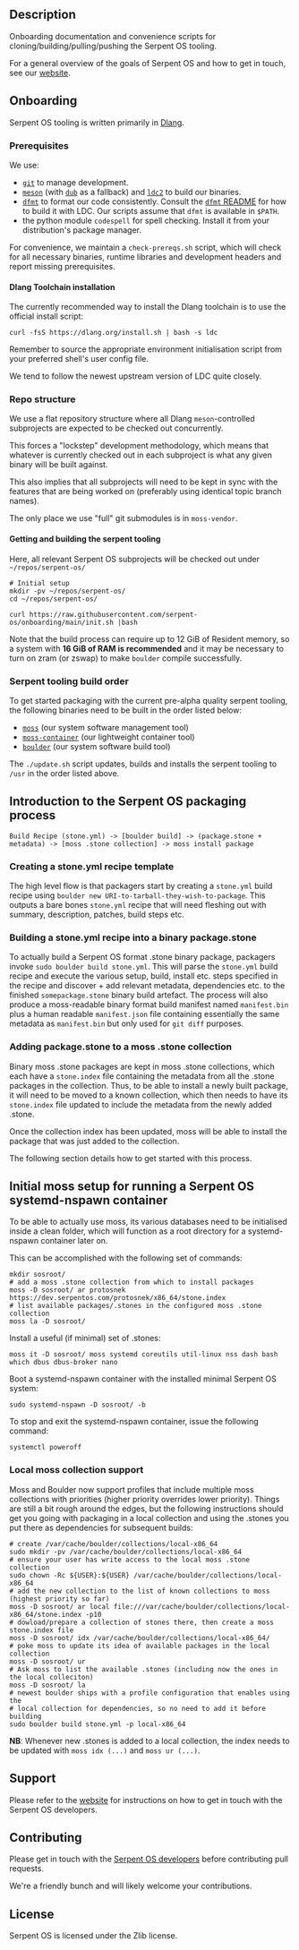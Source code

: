 ## Description

Onboarding documentation and convenience scripts for cloning/building/pulling/pushing the Serpent OS tooling.

For a general overview of the goals of Serpent OS and how to get in touch, see our [website](https://serpentos.com).

## Onboarding

Serpent OS tooling is written primarily in [Dlang](https://dlang.org/).

### Prerequisites

We use:

- [`git`](https://git-scm.com/) to manage development.
- [`meson`](https://mesonbuild.com/) (with [`dub`](https://dub.pm/) as a fallback) and [`ldc2`](https://wiki.dlang.org/LDC) to build our binaries. 
- [`dfmt`](https://github.com/dlang-community/dfmt) to format our code consistently. Consult the [`dfmt` README](https://github.com/dlang-community/dfmt#installation) for how to build it with LDC. Our scripts assume that `dfmt` is available in `$PATH`.
- the python module `codespell` for spell checking. Install it from your distribution's package manager.

For convenience, we maintain a `check-prereqs.sh` script, which will check for all necessary binaries, runtime libraries and development headers and report missing prerequisites.

#### Dlang Toolchain installation

The currently recommended way to install the Dlang toolchain is to use the official install script:

    curl -fsS https://dlang.org/install.sh | bash -s ldc

Remember to source the appropriate environment initialisation script from your preferred shell's user config file.

We tend to follow the newest upstream version of LDC quite closely.

### Repo structure

We use a flat repository structure where all Dlang `meson`-controlled subprojects are expected to be checked out concurrently.

This forces a "lockstep" development methodology, which means that whatever is currently checked out in each subproject is what any given binary will be built against.

This also implies that all subprojects will need to be kept in sync with the features that are being worked on (preferably using identical topic branch names).

The only place we use "full" git submodules is in `moss-vendor`.

#### Getting and building the serpent tooling

Here, all relevant Serpent OS subprojects will be checked out under `~/repos/serpent-os/`

```
# Initial setup
mkdir -pv ~/repos/serpent-os/
cd ~/repos/serpent-os/

curl https://raw.githubusercontent.com/serpent-os/onboarding/main/init.sh |bash
```

Note that the build process can require up to 12 GiB of Resident memory, so a system with **16 GiB of RAM is recommended** and it may be necessary to turn on zram (or zswap) to make `boulder` compile successfully.

### Serpent tooling build order

To get started packaging with the current pre-alpha quality serpent tooling, the following binaries need to be built in the order listed below:

- [`moss`](https://github.com/serpent-os/moss) (our system software management tool)
- [`moss-container`](https://github.com/serpent-os/moss-container) (our lightweight container tool)
- [`boulder`](https://github.com/serpent-os/boulder) (our system software build tool)

The `./update.sh` script updates, builds and installs the serpent tooling to `/usr` in the order listed above.

## Introduction to the Serpent OS packaging process

    Build Recipe (stone.yml) -> [boulder build] -> (package.stone + metadata) -> [moss .stone collection] -> moss install package

### Creating a stone.yml recipe template

The high level flow is that packagers start by creating a `stone.yml` build recipe using `boulder new URI-to-tarball-they-wish-to-package`. This outputs a bare bones `stone.yml` recipe that will need fleshing out with summary, description, patches, build steps etc.

### Building a stone.yml recipe into a binary package.stone

To actually build a Serpent OS format .stone binary package, packagers invoke `sudo boulder build stone.yml`. This will parse the `stone.yml` build recipe and execute the various setup, build, install etc. steps specified in the recipe and discover + add relevant metadata, dependencies etc. to the finished `somepackage.stone` binary build artefact. The process will also produce a moss-readable binary format build manifest named `manifest.bin` plus a human readable `manifest.json` file containing essentially the same metadata as `manifest.bin` but only used for `git diff` purposes.

### Adding package.stone to a moss .stone collection

Binary moss .stone packages are kept in moss .stone collections, which each have a `stone.index` file containing the metadata from all the .stone packages in the collection. Thus, to be able to install a newly built package, it will need to be moved to a known collection, which then needs to have its `stone.index` file updated to include the metadata from the newly added .stone.

Once the collection index has been updated, moss will be able to install the package that was just added to the collection.

The following section details how to get started with this process.

## Initial moss setup for running a Serpent OS systemd-nspawn container

To be able to actually use moss, its various databases need to be initialised inside a clean folder, which will function as a root directory for a systemd-nspawn container later on.

This can be accomplished with the following set of commands:

    mkdir sosroot/
    # add a moss .stone collection from which to install packages
    moss -D sosroot/ ar protosnek https://dev.serpentos.com/protosnek/x86_64/stone.index
    # list available packages/.stones in the configured moss .stone collection
    moss la -D sosroot/

Install a useful (if minimal) set of .stones:

    moss it -D sosroot/ moss systemd coreutils util-linux nss dash bash which dbus dbus-broker nano

Boot a systemd-nspawn container with the installed minimal Serpent OS system:

    sudo systemd-nspawn -D sosroot/ -b

To stop and exit the systemd-nspawn container, issue the following command:

    systemctl poweroff

### Local moss collection support

Moss and Boulder now support profiles that include multiple moss collections with priorities (higher priority overrides lower priority). Things are still a bit rough around the edges, but the following instructions should get you going with packaging in a local collection and using the .stones you put there as dependencies for subsequent builds:

    # create /var/cache/boulder/collections/local-x86_64
    sudo mkdir -pv /var/cache/boulder/collections/local-x86_64
    # ensure your user has write access to the local moss .stone collection
    sudo chown -Rc ${USER}:${USER} /var/cache/boulder/collections/local-x86_64
    # add the new collection to the list of known collections to moss (highest priority so far)
    moss -D sosroot/ ar local file:///var/cache/boulder/collections/local-x86_64/stone.index -p10
    # dowload/prepare a collection of stones there, then create a moss stone.index file
    moss -D sosroot/ idx /var/cache/boulder/collections/local-x86_64/
    # poke moss to update its idea of available packages in the local collection
    moss -D sosroot/ ur
    # Ask moss to list the available .stones (including now the ones in the local colleciton)
    moss -D sosroot/ la
    # newest boulder ships with a profile configuration that enables using the
    # local collection for dependencies, so no need to add it before building
    sudo boulder build stone.yml -p local-x86_64

**NB**: Whenever new .stones is added to a local collection, the index needs to be updated with `moss idx (...)` and `moss ur (...)`.

## Support

Please refer to the [website](https://serpentos.com) for instructions on how to get in touch with the Serpent OS developers.

## Contributing

Please get in touch with the [Serpent OS developers](https://serpentos.com/team) before contributing pull requests.

We're a friendly bunch and will likely welcome your contributions.

## License

Serpent OS is licensed under the Zlib license.
